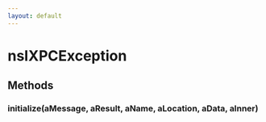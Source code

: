 ```yaml
---
layout: default
---
```


# nsIXPCException #

## Methods ##

### initialize(aMessage, aResult, aName, aLocation, aData, aInner) ###
